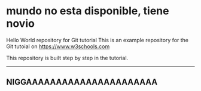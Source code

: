 # mundo no esta disponible, tiene novio
Hello World repository for Git tutorial
This is an example repository for the Git tutoial on https://www.w3schools.com

This repository is built step by step in the tutorial.

---

## NIGGAAAAAAAAAAAAAAAAAAAAAA

